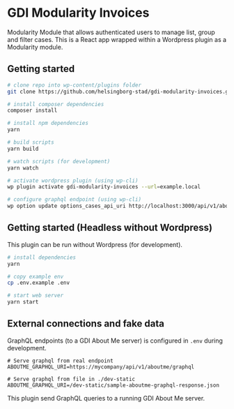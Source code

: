 
# GDI Modularity Invoices

Modularity Module that allows authenticated users to manage list, group and filter cases. This is a React app wrapped within a Wordpress plugin as a Modularity module.

## Getting started

```zsh
# clone repo into wp-content/plugins folder
git clone https://github.com/helsingborg-stad/gdi-modularity-invoices.git

# install composer dependencies
composer install

# install npm dependencies
yarn

# build scripts
yarn build

# watch scripts (for development)
yarn watch

# activate wordpress plugin (using wp-cli)
wp plugin activate gdi-modularity-invoices --url=example.local

# configure graphql endpoint (using wp-cli)
wp option update options_cases_api_uri http://localhost:3000/api/v1/aboutme/graphql --url=example.local

```

## Getting started (Headless without Wordpress)

This plugin can be run without Wordpress (for development).

```zsh
# install dependencies
yarn

# copy example env 
cp .env.example .env

# start web server
yarn start
```

## External connections and fake data

GraphQL endpoints (to a GDI About Me server) is configured in `.env` during development.

```
# Serve graphql from real endpoint
ABOUTME_GRAPHQL_URI=https://mycompany/api/v1/aboutme/graphql
```

```
# Serve graphql from file in ./dev-static
ABOUTME_GRAPHQL_URI=/dev-static/sample-aboutme-graphql-response.json
```


This plugin send GraphQL queries to a running GDI About Me server.
